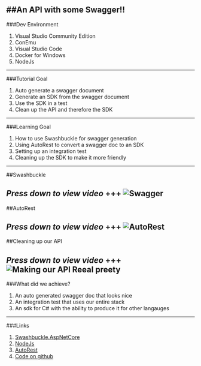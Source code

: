 ##An API with some Swagger!!
---
###Dev Environment


1. Visual Studio Community Edition
1. ConEmu
1. Visual Studio Code
1. Docker for Windows
1. NodeJs
---
###Tutorial Goal


1. Auto generate a swagger document
1. Generate an SDK from the swagger document
1. Use the SDK in a test
1. Clean up the API and therefore the SDK 
---
###Learning Goal


1. How to use Swashbuckle for swagger generation
1. Using AutoRest to convert a swagger doc to an SDK
1. Setting up an integration test
1. Cleaning up the SDK to make it more friendly
---
##Swashbuckle


*Press down to view video*
+++
![Swagger](https://www.youtube.com/embed/qzlIx5zwljA)
---
##AutoRest

*Press down to view video*
+++
![AutoRest]()
---
##Cleaning up our API


*Press down to view video*
+++
![Making our API Reeal preety]()
---
###What did we achieve?


1. An auto generated swagger doc that looks nice
1. An integration test that uses our entire stack
1. An sdk for C# with the ability to produce it for other langauges
---
###Links


1. [Swashbuckle.AspNetCore](https://github.com/domaindrivendev/Swashbuckle.AspNetCore)
1. [NodeJs](https://nodejs.org/)
1. [AutoRest](https://github.com/Azure/autorest)
1. [Code on github](https://github.com/Drawaes/CodePersuit/tree/Tutorial3)